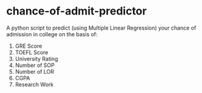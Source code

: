 # chance-of-admit-predictor
A python script to predict (using Multiple Linear Regression) your chance of admission in college on the basis of:
  
  1. GRE Score
  2. TOEFL Score
  3. University Rating
  4. Number of SOP
  5. Number of LOR
  6. CGPA
  7. Research Work
